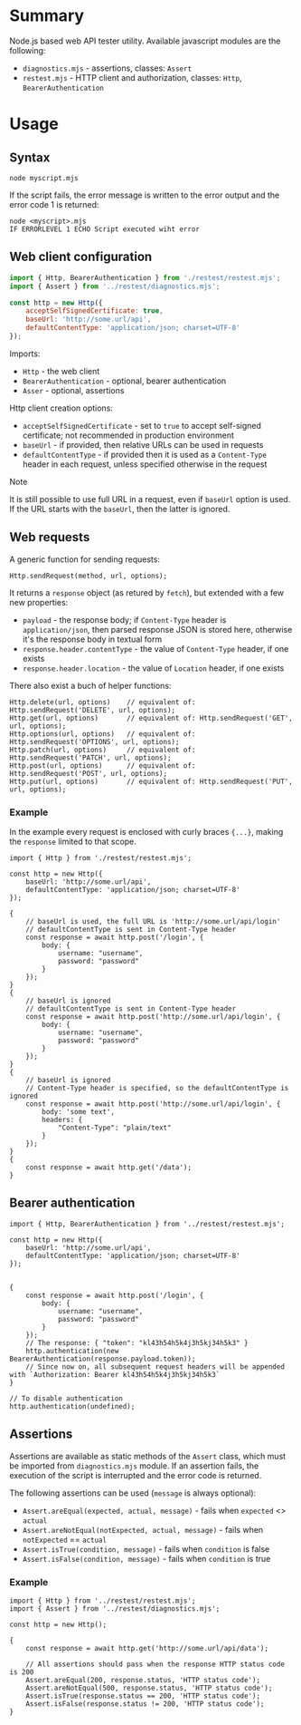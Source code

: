 # Summary

Node.js based web API tester utility. Available javascript modules are the following:
* `diagnostics.mjs` - assertions, classes: `Assert`
* `restest.mjs` - HTTP client and authorization, classes: `Http`, `BearerAuthentication`


# Usage

## Syntax

```
node myscript.mjs
```

If the script fails, the error message is written to the error output and the error code 1 is returned:
```
node <myscript>.mjs
IF ERRORLEVEL 1 ECHO Script executed wiht error
```

## Web client configuration

```javascript
import { Http, BearerAuthentication } from './restest/restest.mjs';
import { Assert } from '../restest/diagnostics.mjs';

const http = new Http({
    acceptSelfSignedCertificate: true,
    baseUrl: 'http://some.url/api',
    defaultContentType: 'application/json; charset=UTF-8'
});
```

Imports:
* `Http` - the web client
* `BearerAuthentication` - optional, bearer authentication
* `Asser` - optional, assertions

Http client creation options:
* `acceptSelfSignedCertificate` - set to `true` to accept self-signed certificate; not recommended in production environment
* `baseUrl` - if provided, then relative URLs can be used in requests
* `defaultContentType` - if provided then it is used as a `Content-Type` header in each request, unless specified otherwise in the request

> [!NOTE]
> It is still possible to use full URL in a request, even if `baseUrl` option is used. If the URL starts with the `baseUrl`, then the latter is ignored.


## Web requests

A generic function for sending requests:
```
Http.sendRequest(method, url, options);
```

It returns a `response` object (as retured by `fetch`), but extended with a few new properties:
* `payload` - the response body; if `Content-Type` header is `application/json`, then parsed response JSON is stored here, otherwise it's the response body in textual form
* `response.header.contentType` - the value of `Content-Type` header, if one exists
* `response.header.location` - the value of `Location` header, if one exists

There also exist a buch of helper functions:
```
Http.delete(url, options)    // equivalent of: Http.sendRequest('DELETE', url, options);
Http.get(url, options)       // equivalent of: Http.sendRequest('GET', url, options);
Http.options(url, options)   // equivalent of: Http.sendRequest('OPTIONS', url, options);
Http.patch(url, options)     // equivalent of: Http.sendRequest('PATCH', url, options);
Http.post(url, options)      // equivalent of: Http.sendRequest('POST', url, options);
Http.put(url, options)       // equivalent of: Http.sendRequest('PUT', url, options);
```

### Example

In the example every request is enclosed with curly braces `{...}`, making the `response` limited to that scope.

```
import { Http } from './restest/restest.mjs';

const http = new Http({
    baseUrl: 'http://some.url/api',
    defaultContentType: 'application/json; charset=UTF-8'
});

{
    // baseUrl is used, the full URL is 'http://some.url/api/login'
    // defaultContentType is sent in Content-Type header
    const response = await http.post('/login', {
        body: {
            username: "username",
            password: "password"
        }
    });
}
{
    // baseUrl is ignored
    // defaultContentType is sent in Content-Type header
    const response = await http.post('http://some.url/api/login', {
        body: {
            username: "username",
            password: "password"
        }
    });
}
{
    // baseUrl is ignored
    // Content-Type header is specified, so the defaultContentType is ignored
    const response = await http.post('http://some.url/api/login', {
        body: 'some text',
        headers: {
            "Content-Type": "plain/text"
        }
    });
}
{
    const response = await http.get('/data');
}
```


## Bearer authentication

```
import { Http, BearerAuthentication } from '../restest/restest.mjs';

const http = new Http({
    baseUrl: 'http://some.url/api',
    defaultContentType: 'application/json; charset=UTF-8'
});


{
    const response = await http.post('/login', {
        body: {
            username: "username",
            password: "password"
        }
    });
    // The response: { "token": "kl43h54h5k4j3h5kj34h5k3" }
    http.authentication(new BearerAuthentication(response.payload.token));
    // Since now on, all subsequent request headers will be appended with `Authorization: Bearer kl43h54h5k4j3h5kj34h5k3`
}

// To disable authentication
http.authentication(undefined);
```


## Assertions

Assertions are available as static methods of the `Assert` class, which must be imported from `diagnostics.mjs` module. If an assertion fails, the execution of the script is interrupted and the error code is returned.

The following assertions can be used (`message` is always optional):
* `Assert.areEqual(expected, actual, message)` - fails when `expected` <> `actual`
* `Assert.areNotEqual(notExpected, actual, message)` - fails when `notExpected` == `actual`
* `Assert.isTrue(condition, message)` - fails when `condition` is false
* `Assert.isFalse(condition, message)` - fails when `condition` is true

### Example

```
import { Http } from '../restest/restest.mjs';
import { Assert } from '../restest/diagnostics.mjs';

const http = new Http();

{
    const response = await http.get('http://some.url/api/data');

    // All assertions should pass when the response HTTP status code is 200
    Assert.areEqual(200, response.status, 'HTTP status code');
    Assert.areNotEqual(500, response.status, 'HTTP status code');
    Assert.isTrue(response.status == 200, 'HTTP status code');
    Assert.isFalse(response.status != 200, 'HTTP status code');
}
```